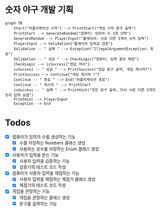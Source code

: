 # 숫자 야구 개발 기획

```mermaid
graph TB
    Start("어플리케이션 시작") --> PrintStart("게임 시작 문구 출력")
    PrintStart --> GenerateRandom("컴퓨터: 임의의 수 3개 선택")
    GenerateRandom --> PlayerInput("플레이어: 서로 다른 3개의 숫자 입력")
    PlayerInput --> Validation{"플레이어 입력값 검증"}
    Validation -- " 실패 " --> Exception("IllegalArgumentException: 종료")
    Validation -- " 성공 " --> CheckLogic("컴퓨터: 입력 결과 채점")
    CheckLogic --> isSuccess{"정답 처리"}
    isSuccess -- " 성공 " --> PrintSuccess("정답 문구 출력, 게임 재시작?")
    PrintSuccess --> Continue{"게임 재시작 ?"}
    Continue -- " 종료 " --> End("어플리케이션 종료")
    Continue -- " 재시작 " --> PrintStart
    isSuccess -- " 실패 " --> PrintHint("힌트 문구 출력, 다시 서로 다른 3개의 숫자 입력 요청")
    PrintHint --> PlayerInput
    Exception --> End
```

# Todos

- [x] 컴퓨터가 임의의 수를 생성하는 기능
    - [x] 수를 저장하는 Numbers 클래스 생성
    - [x] 사용되는 상수를 저장하는 Enum 클래스 생성
- [x] 사용자가 입력을 받는 기능
    - [x] 사용자 입력을 검증하는 기능
    - [x] 검증기의 테스트 코드 작성
- [x] 컴퓨터가 사용자 입력을 채점하는 기능
    - [x] 사용자 입력을 채점하는 채점기 클래스 생성
    - [x] 채점기의 테스트 코드 작성
- [x] 게임을 관장하는 기능
    - [x] 게임을 관장하는 클래스 생성
    - [x] 문구를 출력하는 기능